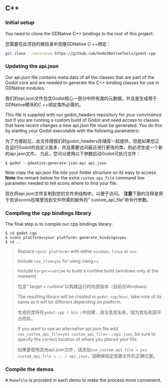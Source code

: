## C++

### Initial setup

You need to clone the GDNative C++ bindings in the root of this project:

您需要在此项目的根目录中克隆GDNative C ++绑定：

```sh
git clone --recursive https://github.com/GodotNativeTools/godot-cpp
```


### Updating the api.json

Our api.json file contains meta data of all the classes that are part of the Godot core and are needed to generate the C++ binding classes for use in GDNative modules. 

我们的api.json文件包含Godot核心一部分中所有类的元数据，并且是生成用于GDNative模块的C ++绑定类所必需的。

This file is supplied with our godot_headers repository for your convinience but if you are running a custom build of Godot and need access to classes that have recent changes a new api.json file must be generated. You do this by starting your Godot executable with the following parameters:

为了方便起见，此文件随我们的godot_headers存储库一起提供，但是如果您正在运行Godot的自定义版本，并且需要访问最近进行更改的类，则必须生成一个新的api.json文件。 为此，您可以使用以下参数启动Godot可执行文件：

```shell
$ godot --gdnative-generate-json-api api.json
```

Now copy the api.json file into your folder structure so its easy to access. **Note** the remark below for the extra ```custom_api_file``` command line parameter needed to tell scons where to find your file.

现在将api.json文件复制到您的文件夹结构中，以便于访问。 **注意**下面的注释是用于告诉scons在哪里找到文件所需的额外的“ custom_api_file”命令行参数。

### Compiling the cpp bindings library

The final step is to compile our cpp bindings library:

```
$ cd godot-cpp
$ scons platform=<your platform> generate_bindings=yes
$ cd ..
```

> Replace `<your platform>` with either `windows`, `linux` or `osx`.

> Include `use_llvm=yes` for using clang++

> Include `target=runtime` to build a runtime build (windows only at the moment)
>
> 包含“ target = runtime”以构建运行时内部版本（目前仅Windows）

> The resulting library will be created in `godot-cpp/bin/`, take note of its name as it will be different depending on platform.
>
> 生成的库将在`godot-cpp / bin /`中创建，请注意其名称，因为其名称因平台而异。

> If you want to use an alternative api.json file add `use_custom_api_file=yes custom_api_file=../api.json`, be sure to specify the correct location of where you placed your file.
>
> 如果要使用其他api.json文件，请添加`use_custom_api_file = yes custom_api_file = .. / api.json`，请确保指定放置文件的正确位置。


### Compile the demos

A `Makefile` is provided in each demo to make the process more convenient.